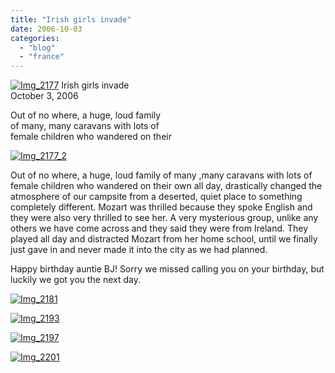 ```yaml
---
title: "Irish girls invade"
date: 2006-10-03
categories: 
  - "blog"
  - "france"
---
```


 [![Img_2177](https://pub-ac94b3f306b24c0dba4238943c97f2e1.r2.dev/2008/04/27/img_2177.png "Img_2177")](https://pub-ac94b3f306b24c0dba4238943c97f2e1.r2.dev/photos/uncategorized/2008/04/27/img_2177.png) Irish girls invade  
October 3, 2006

Out of no where, a huge, loud family  
of many, many caravans with lots of  
female children who wandered on their

<!--more-->

[![Img_2177_2](https://pub-ac94b3f306b24c0dba4238943c97f2e1.r2.dev/2008/04/27/img_2177_2.png "Img_2177_2")](https://pub-ac94b3f306b24c0dba4238943c97f2e1.r2.dev/photos/uncategorized/2008/04/27/img_2177_2.png)

Out of no where, a huge, loud family of many ,many caravans with lots of female children who wandered on their own all day, drastically changed the  atmosphere of our campsite from a deserted, quiet place to something completely different. Mozart was thrilled because they spoke English and they were also very thrilled to see her. A very mysterious group, unlike any others we have come across and they said they were from Ireland. They played all day and distracted Mozart from her home school, until we finally just gave in and never made it into the city as we had planned.

Happy birthday auntie BJ! Sorry we missed calling you on your birthday, but luckily we got you the next day.

[![Img_2181](https://pub-ac94b3f306b24c0dba4238943c97f2e1.r2.dev/2008/04/27/img_2181.png "Img_2181")](https://pub-ac94b3f306b24c0dba4238943c97f2e1.r2.dev/photos/uncategorized/2008/04/27/img_2181.png)

[![Img_2193](https://pub-ac94b3f306b24c0dba4238943c97f2e1.r2.dev/2008/04/27/img_2193.png "Img_2193")](https://pub-ac94b3f306b24c0dba4238943c97f2e1.r2.dev/photos/uncategorized/2008/04/27/img_2193.png)

[![Img_2197](https://pub-ac94b3f306b24c0dba4238943c97f2e1.r2.dev/2008/04/27/img_2197.png "Img_2197")](https://pub-ac94b3f306b24c0dba4238943c97f2e1.r2.dev/photos/uncategorized/2008/04/27/img_2197.png)

[![Img_2201](https://pub-ac94b3f306b24c0dba4238943c97f2e1.r2.dev/2008/04/27/img_2201.png "Img_2201")](https://pub-ac94b3f306b24c0dba4238943c97f2e1.r2.dev/photos/uncategorized/2008/04/27/img_2201.png)
